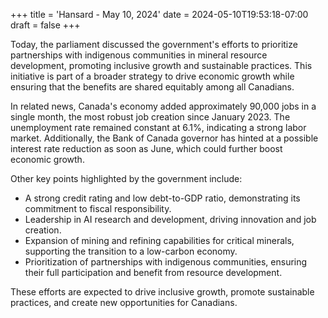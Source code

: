 +++
title = 'Hansard - May 10, 2024'
date = 2024-05-10T19:53:18-07:00
draft = false
+++

Today, the parliament discussed the government's efforts to prioritize partnerships with indigenous communities in mineral resource development, promoting inclusive growth and sustainable practices. This initiative is part of a broader strategy to drive economic growth while ensuring that the benefits are shared equitably among all Canadians.

In related news, Canada's economy added approximately 90,000 jobs in a single month, the most robust job creation since January 2023. The unemployment rate remained constant at 6.1%, indicating a strong labor market. Additionally, the Bank of Canada governor has hinted at a possible interest rate reduction as soon as June, which could further boost economic growth.

Other key points highlighted by the government include:

* A strong credit rating and low debt-to-GDP ratio, demonstrating its commitment to fiscal responsibility.
* Leadership in AI research and development, driving innovation and job creation.
* Expansion of mining and refining capabilities for critical minerals, supporting the transition to a low-carbon economy.
* Prioritization of partnerships with indigenous communities, ensuring their full participation and benefit from resource development.

These efforts are expected to drive inclusive growth, promote sustainable practices, and create new opportunities for Canadians.